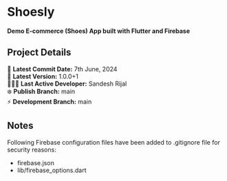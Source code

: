 # Shoesly

**Demo E-commerce (Shoes) App built with Flutter and Firebase**

## Project Details

📲 **Latest Commit Date:** 7th June, 2024<br/>
🔢 **Latest Version:** 1.0.0+1<br/>
🧑🏻‍💻 **Last Active Developer:** Sandesh Rijal<br/>
❄️ **Publish Branch:** main<br/>
⚡ **Development Branch:** main<br/>

## Notes

Following Firebase configuration files have been added to .gitignore file for security reasons:

- firebase.json
- lib/firebase_options.dart
